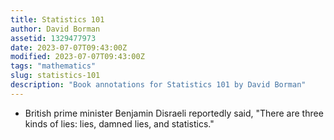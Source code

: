 ```yaml
---
title: Statistics 101
author: David Borman
assetid: 1329477973
date: 2023-07-07T09:43:00Z
modified: 2023-07-07T09:43:00Z
tags: "mathematics"
slug: statistics-101
description: "Book annotations for Statistics 101 by David Borman"
---
```


*  British prime minister Benjamin Disraeli reportedly said, "There are three kinds of lies: lies, damned lies, and statistics."

